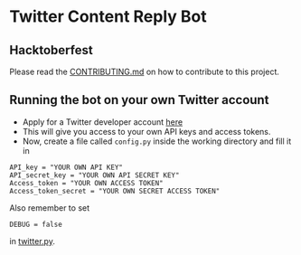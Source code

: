 # Twitter Content Reply Bot

## Hacktoberfest

Please read the [CONTRIBUTING.md](CONTRIBUTING.md) on how to contribute to this project.

## Running the bot on your own Twitter account

- Apply for a Twitter developer account [here](https://developer.twitter.com/en/apply-for-access)
- This will give you access to your own API keys and access tokens.
- Now, create a file called `config.py` inside the working directory and fill it in

```
API_key = "YOUR OWN API KEY"
API_secret_key = "YOUR OWN API SECRET KEY"
Access_token = "YOUR OWN ACCESS TOKEN"
Access_token_secret = "YOUR OWN SECRET ACCESS TOKEN"
```

Also remember to set

```
DEBUG = false
```

in [twitter.py](twitter.py).
